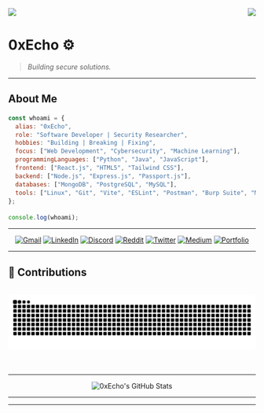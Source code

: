 <img align="right" src="https://visitor-badge.laobi.icu/badge?page_id=0xEcho.0xEcho" />
<img src='https://mir-s3-cdn-cf.behance.net/project_modules/source/fe5895176249761.64c16c9007ab2.gif'>

# 0xEcho ⚙️

> *Building secure solutions.*

---

## About Me

~~~js       
const whoami = {
  alias: "0xEcho",
  role: "Software Developer | Security Researcher",
  hobbies: "Building | Breaking | Fixing",
  focus: ["Web Development", "Cybersecurity", "Machine Learning"],
  programmingLanguages: ["Python", "Java", "JavaScript"],
  frontend: ["React.js", "HTML5", "Tailwind CSS"],
  backend: ["Node.js", "Express.js", "Passport.js"],
  databases: ["MongoDB", "PostgreSQL", "MySQL"],
  tools: ["Linux", "Git", "Vite", "ESLint", "Postman", "Burp Suite", "Metasploit"]
};

console.log(whoami);


~~~

---





<div align="center">

[![Gmail](https://img.shields.io/badge/Gmail-333333?style=for-the-badge&logo=gmail&logoColor=red)]()
[![LinkedIn](https://img.shields.io/badge/LinkedIn-0077B5?style=for-the-badge&logo=linkedin&logoColor=white)](https://www.linkedin.com/in/manoj-g-2444ab28a) 
[![Discord](https://img.shields.io/badge/Discord-7289DA?style=for-the-badge&logo=discord&logoColor=white)](https://discord.gg/wF9pEQDB)
[![Reddit](https://img.shields.io/badge/Reddit-FF4500?style=for-the-badge&logo=reddit&logoColor=white)](https://www.reddit.com/u/--iamroot/s/A9oYxKC6M4) 
[![Twitter](https://img.shields.io/badge/Twitter-1DA1F2?style=for-the-badge&logo=twitter&logoColor=white)](https://x.com/Itachi_xakep?t=jWA8AeGbAlOEuzPLiCDa6Q&s=09) 
[![Medium](https://img.shields.io/badge/Medium-12100E?style=for-the-badge&logo=medium&logoColor=white)](https://medium.com/@manoj.xakep)
[![Portfolio](https://img.shields.io/badge/Portfolio-FF5722?style=for-the-badge&logo=todoist&logoColor=white&color=%23BCD2EE)](https://manoj-80.github.io/Portfolio/)

</div>

---

## 🐍 Contributions

<div align="center">
  <br>
  <img alt="snake eating my contributions" src="https://raw.githubusercontent.com/MANOJ-80/MANOJ-80/output/github-contribution-grid-snake.svg" />
  <br/><br/><br/>
  <hr/>
    
![0xEcho's GitHub Stats](https://github-readme-stats.vercel.app/api?username=MANOJ-80&show_icons=true&theme=blue_navy)
  <hr/>
</div>

---



